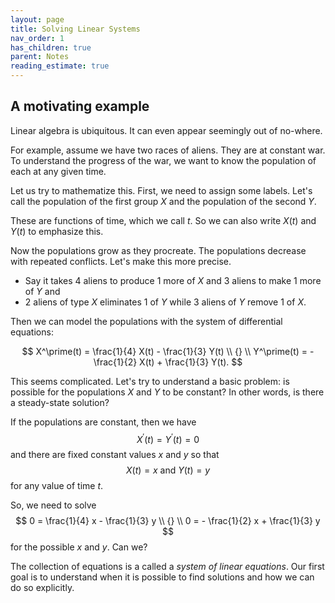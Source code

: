 ```yaml
---
layout: page
title: Solving Linear Systems
nav_order: 1
has_children: true
parent: Notes
reading_estimate: true
---
```


## A motivating example

Linear algebra is ubiquitous. It can even appear seemingly out of no-where. 

For example, assume we have two races of aliens. They are at constant war. 
To understand the progress of the war, we want to know the population of each 
at any given time. 

Let us try to mathematize this. First, we need to assign some labels. Let's call 
the population of the first group $X$ and the population of the second $Y$. 

These are functions of time, which we call $t$. So we can also write $X(t)$ and 
$Y(t)$ to emphasize this. 

Now the populations grow as they procreate. The populations decrease with repeated 
conflicts. Let's make this more precise. 

- Say it takes 4 aliens to produce 1 more of $X$ and 3 aliens to make 
1 more of $Y$ and 
- 2 aliens of type $X$ eliminates 1 of $Y$ while 3 aliens of $Y$ remove 1 of $X$. 

Then we can model the populations with the system of differential equations:

$$
 X^\prime(t) = \frac{1}{4} X(t) - \frac{1}{3} Y(t) \\ 
 {} \\
 Y^\prime(t) = - \frac{1}{2} X(t) + \frac{1}{3} Y(t). 
$$

This seems complicated. Let's try to understand a basic problem: is possible for 
the populations $X$ and $Y$ to be constant? In other words, is there a steady-state 
solution? 

If the populations are constant, then we have 
$$ 
 X^\prime(t) = Y^\prime(t) = 0 
$$
and there are fixed constant values $x$ and $y$ so that 
$$
    X(t) = x \text{ and } Y(t) = y 
$$
for any value of time $t$. 

So, we need to solve 
$$ 
 0 = \frac{1}{4} x - \frac{1}{3} y \\
 {} \\
 0 = - \frac{1}{2} x + \frac{1}{3} y
$$
for the possible $x$ and $y$. Can we? 

The collection of equations is a called a *system of linear equations*. Our first 
goal is to understand when it is possible to find solutions and how we can do so 
explicitly. 